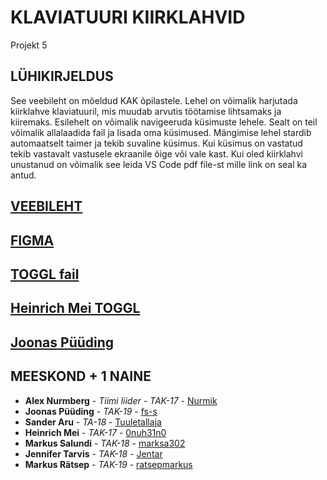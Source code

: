 
# KLAVIATUURI KIIRKLAHVID

Projekt 5

## LÜHIKIRJELDUS

See veebileht on mõeldud KAK õpilastele. Lehel on võimalik harjutada kiirklahve klaviatuuril, mis muudab arvutis töötamise lihtsamaks ja kiiremaks.
Esilehelt on võimalik navigeeruda küsimuste lehele. Sealt on teil võimalik allalaadida fail ja lisada oma küsimused.
Mängimise lehel stardib automaatselt taimer ja tekib suvaline küsimus. Kui küsimus on vastatud tekib vastavalt vastusele ekraanile õige või vale kast. Kui oled kiirklahvi unustanud on võimalik see leida VS Code pdf file-st mille link on seal ka antud.

## [VEEBILEHT](https://keyboard5.ta18aru.itmajakas.ee/)

## [FIGMA](https://www.figma.com/file/GwRjUwZdDXRDnHTjUncfyz/Untitled?node-id=0%3A1)

## [TOGGL fail](https://github.com/Nurmik/Projekt_5/blob/master/general%20report.pdf)
## [Heinrich Mei TOGGL](https://github.com/Nurmik/Projekt_5/blob/master/Toggl_time_entries_2020-04-20_to_2020-04-26.pdf)
## [Joonas Püüding](https://github.com/Nurmik/Projekt_5/blob/master/joonas.pdf)


## MEESKOND + 1 NAINE

* **Alex Nurmberg** - *Tiimi liider - TAK-17* - [Nurmik](https://github.com/Nurmik)
* **Joonas Püüding** - *TAK-19* - [fs-s](https://github.com/fs-s)
* **Sander Aru** - *TA-18* - [Tuuletallaja](https://github.com/Tuuletallaja)
* **Heinrich Mei** - *TAK-17* - [0nuh31n0](https://github.com/0nuh31n0)
* **Markus Salundi** - *TAK-18* - [marksa302](https://github.com/marksa302)
* **Jennifer Tarvis** - *TAK-18* - [Jentar](https://github.com/Jentar)
* **Markus Rätsep** - *TAK-19* - [ratsepmarkus](https://github.com/ratsepmarkus)


